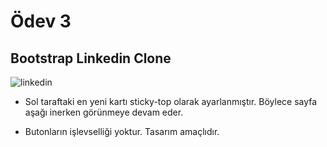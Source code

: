 # Ödev 3

## Bootstrap Linkedin Clone

![linkedin](/figures/linkedin.gif)

- Sol taraftaki en yeni kartı sticky-top olarak ayarlanmıştır. Böylece sayfa aşağı inerken görünmeye devam eder.

- Butonların işlevselliği yoktur. Tasarım amaçlıdır.